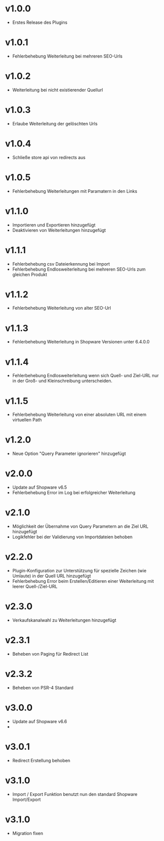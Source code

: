 # v1.0.0

- Erstes Release des Plugins

# v1.0.1

- Fehlerbehebung Weiterleitung bei mehreren SEO-Urls

# v1.0.2

- Weiterleitung bei nicht existierender Quellurl

# v1.0.3

- Erlaube Weiterleitung der gelöschten Urls

# v1.0.4

- Schließe store api von redirects aus

# v1.0.5

- Fehlerbehebung Weiterleitungen mit Paramatern in den Links

# v1.1.0

- Importieren und Exportieren hinzugefügt
- Deaktivieren von Weiterleitungen hinzugefügt

# v1.1.1

- Fehlerbehebung csv Dateierkennung bei Import
- Fehlerbehebung Endlosweiterleitung bei mehreren SEO-Urls zum gleichen Produkt

# v1.1.2

- Fehlerbehebung Weiterleitung von alter SEO-Url

# v1.1.3

- Fehlerbehebung Weiterleitung in Shopware Versionen unter 6.4.0.0

# v1.1.4

- Fehlerbehebung Endlosweiterleitung wenn sich Quell- und Ziel-URL nur in der Groß- und Kleinschreibung unterscheiden.

# v1.1.5

- Fehlerbehebung Weiterleitung von einer absoluten URL mit einem virtuellen Path

# v1.2.0

- Neue Option "Query Parameter ignorieren" hinzugefügt

# v2.0.0

- Update auf Shopware v6.5
- Fehlerbehebung Error im Log bei erfolgreicher Weiterleitung

# v2.1.0

- Möglichkeit der Übernahme von Query Parametern an die Ziel URL hinzugefügt
- Logikfehler bei der Validierung von Importdateien behoben

# v2.2.0

- Plugin-Konfiguration zur Unterstützung für spezielle Zeichen (wie Umlaute) in der Quell URL hinzugefügt
- Fehlerbehebung Error beim Erstellen/Editieren einer Weiterleitung mit leerer Quell-/Ziel-URL

# v2.3.0

- Verkaufskanalwahl zu Weiterleitungen hinzugefügt

# v2.3.1

- Beheben von Paging für Redirect List

# v2.3.2

- Beheben von PSR-4 Standard 

# v3.0.0

- Update auf Shopware v6.6
- 
# v3.0.1

- Redirect Erstellung behoben

# v3.1.0

- Import / Export Funktion benutzt nun den standard Shopware Import/Export

# v3.1.0

- Migration fixen